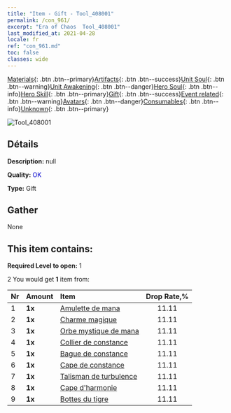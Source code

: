 ```yaml
---
title: "Item - Gift - Tool_408001"
permalink: /con_961/
excerpt: "Era of Chaos  Tool_408001"
last_modified_at: 2021-04-28
locale: fr
ref: "con_961.md"
toc: false
classes: wide
---
```

 [Materials](/ItemsFR/){: .btn .btn--primary}[Artifacts](/ItemsFR/Artifacts/){: .btn .btn--success}[Unit Soul](/ItemsFR/UnitSoul/){: .btn .btn--warning}[Unit Awakening](/ItemsFR/UnitAwakening/){: .btn .btn--danger}[Hero Soul](/ItemsFR/HeroSoul/){: .btn .btn--info}[Hero Skill](/ItemsFR/HeroSkill/){: .btn .btn--primary}[Gift](/ItemsFR/Gift/){: .btn .btn--success}[Event related](/ItemsFR/Events/){: .btn .btn--warning}[Avatars](/ItemsFR/Avatars/){: .btn .btn--danger}[Consumables](/ItemsFR/Consumables/){: .btn .btn--info}[Unknown](/ItemsFR/Unknown/){: .btn .btn--primary}

 ![Tool_408001](/images/t/i_907046.png)

## Détails
 **Description:** null

 **Quality:** <span style="color: #0000CD">OK</span>

 **Type:** Gift

## Gather

  None

## This item contains:

 **Required Level to open:** 1

 2 You would get **1** item  from:

  | Nr | Amount |     Item    | Drop Rate,% |
  |:---|:-------|:------------|:---------:|
  | 1 |  **1x** | [Amulette de mana](/ItemsFR/art_112/) | 11.11 | 
  | 2 |  **1x** | [Charme magique](/ItemsFR/art_113/) | 11.11 | 
  | 3 |  **1x** | [Orbe mystique de mana](/ItemsFR/art_114/) | 11.11 | 
  | 4 |  **1x** | [Collier de constance](/ItemsFR/art_115/) | 11.11 | 
  | 5 |  **1x** | [Bague de constance](/ItemsFR/art_116/) | 11.11 | 
  | 6 |  **1x** | [Cape de constance](/ItemsFR/art_117/) | 11.11 | 
  | 7 |  **1x** | [Talisman de turbulence](/ItemsFR/art_118/) | 11.11 | 
  | 8 |  **1x** | [Cape d'harmonie](/ItemsFR/art_119/) | 11.11 | 
  | 9 |  **1x** | [Bottes du tigre](/ItemsFR/art_120/) | 11.11 | 
